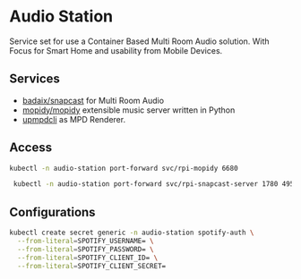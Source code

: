 # Audio Station

<!--description-start-->
Service set for use a Container Based Multi Room Audio solution. With Focus for Smart Home and usability from Mobile Devices.
<!--description-end-->

## Services

<!--service-set-start-->
* [badaix/snapcast](https://github.com/badaix/snapcast) for Multi Room Audio
* [mopidy/mopidy](https://github.com/mopidy/mopidy) extensible music server written in Python
* [upmpdcli](https://www.lesbonscomptes.com/upmpdcli/) as MPD Renderer.
<!--service-set-end-->

## Access

<!--mopidy-port-forward-start-->
```sh
kubectl -n audio-station port-forward svc/rpi-mopidy 6680
```
<!--mopidy-port-forward-end-->


<!--snapcast-server-port-forward-start-->
```sh
 kubectl -n audio-station port-forward svc/rpi-snapcast-server 1780 4953
```
<!--snapcast-server-port-forward-end-->

## Configurations

<!--mopidy-spotify-auth-start-->
```sh
kubectl create secret generic -n audio-station spotify-auth \
  --from-literal=SPOTIFY_USERNAME= \
  --from-literal=SPOTIFY_PASSWORD= \
  --from-literal=SPOTIFY_CLIENT_ID= \
  --from-literal=SPOTIFY_CLIENT_SECRET=
```
<!--mopidy-spotify-auth-end-->
